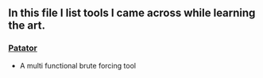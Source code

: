 ## In this file I list tools I came across while learning the art. 

### [Patator](https://github.com/lanjelot/patator)
- A multi functional brute forcing tool
